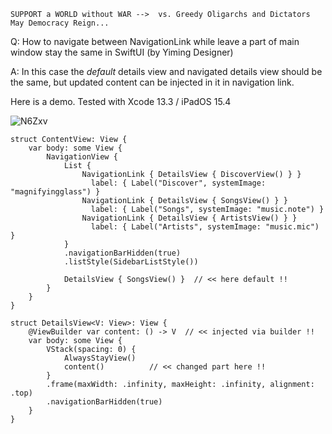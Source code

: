 ```
SUPPORT a WORLD without WAR -->  vs. Greedy Oligarchs and Dictators
May Democracy Reign... 
```

Q: How to navigate between NavigationLink while leave a part of main window stay the same in SwiftUI (by Yiming Designer)

A: In this case the *default* details view and navigated details view should be the same, but updated content can be injected in it in navigation link.

Here is a demo. Tested with Xcode 13.3 / iPadOS 15.4

![N6Zxv](https://user-images.githubusercontent.com/62171579/167248862-5d8550ba-5a33-4c16-b654-0edfb4b38b62.png)

```
struct ContentView: View {
	var body: some View {
		NavigationView {
			List {
				NavigationLink { DetailsView { DiscoverView() } }
			      label: { Label("Discover", systemImage: "magnifyingglass") }
				NavigationLink { DetailsView { SongsView() } }
			      label: { Label("Songs", systemImage: "music.note") }
				NavigationLink { DetailsView { ArtistsView() } }
			      label: { Label("Artists", systemImage: "music.mic") }
			}
			.navigationBarHidden(true)
			.listStyle(SidebarListStyle())

			DetailsView { SongsView() }  // << here default !!
		}
	}
}

struct DetailsView<V: View>: View {
	@ViewBuilder var content: () -> V  // << injected via builder !!
	var body: some View {
		VStack(spacing: 0) {
			AlwaysStayView()
			content()          // << changed part here !!
		}
		.frame(maxWidth: .infinity, maxHeight: .infinity, alignment: .top)
		.navigationBarHidden(true)
	}
}
```
